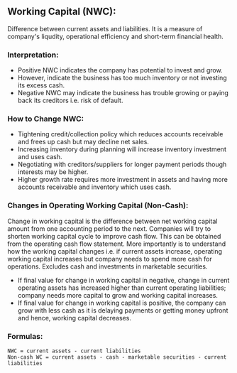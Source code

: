 ## Working Capital (NWC):
Difference between current assets and liabilities. It is a measure of company's liqudity, operational efficiency and short-term financial health. 

### Interpretation:
- Positive NWC indicates the company has potential to invest and grow.
- However, indicate the business has too much inventory or not investing its excess cash.
- Negative NWC may indicate the business has trouble growing or paying back its creditors i.e. risk of default.

### How to Change NWC:
- Tightening credit/collection policy which reduces accounts receivable and frees up cash but may decline net sales.
- Increasing inventory during planning will increase inventory investment and uses cash. 
- Negotiating with creditors/suppliers for longer payment periods though interests may be higher.
- Higher growth rate requires more investment in assets and having more accounts receivable and inventory which uses cash.

### Changes in Operating Working Capital (Non-Cash):
Change in working capital is the difference between net working capital amount from one accounting period to the next. Companies will try to shorten working capital cycle to improve cash flow. This can be obtained from the operating cash flow statement. More importantly is to understand how the working capital changes i.e. if current assets increase, operating working capital increases but company needs to spend more cash for operations. Excludes cash and investments in marketable securities.

- If final value for change in working capital in negative, change in current operating assets has increased higher than current operating liabilities; company needs more capital to grow and working capital increases. 
- If final value for change in working capital is positive, the company can grow with less cash as it is delaying payments or getting money upfront and hence, working capital decreases.

### Formulas:
``` 
NWC = current assets - current liabilities
Non-cash WC = current assets - cash - marketable securities - current liabilities
```
